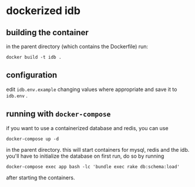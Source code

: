 # dockerized idb

## building the container

in the parent directory (which contains the Dockerfile) run:

	docker build -t idb .

## configuration

edit `idb.env.example` changing values where appropriate
and save it to `idb.env` .

## running with `docker-compose`

if you want to use a containerized database and redis,
you can use 

	docker-compose up -d 

in the parent directory. this will start containers for mysql, redis
and the idb. you'll have to initialize the database on first run,
do so by running

	docker-compose exec app bash -lc 'bundle exec rake db:schema:load'

after starting the containers.
